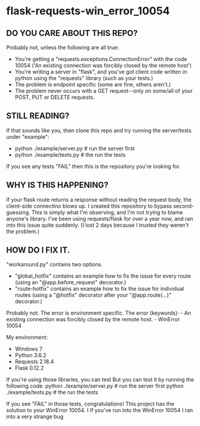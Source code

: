 # flask-requests-win_error_10054

## DO YOU CARE ABOUT THIS REPO?
Probably not, unless the following are all true:
- You're getting a "requests.exceptions.ConnectionError" with the code 10054 ('An existing connection was forcibly closed by the remote host')
- You're writing a server in "flask", and you've got client code written in python using the "requests" library (such as your tests.)
- The problem is endpoint specific (some are fine, others aren't.)
- The problem never occurs with a GET request--only on some/all of your POST, PUT or DELETE requests.

## STILL READING?
If that sounds like you, then clone this repo and try running the server/tests under "example":
-  python ./example/server.py  # run the server first
-  python ./example/tests.py  # the run the tests

If you see any tests "FAIL" then this is the repository you're looking for.

## WHY IS THIS HAPPENING?
If your flask route returns a response without reading the request body, the client-side connectino blows up.
I created this repository to bypass second-guessing. This is simply what I'm observing, and I'm not trying to blame anyone's library.
I've been using requests/flask for over a year now, and ran into this issue quite suddenly. (I lost 2 days because I trusted they weren't the problem.)

## HOW DO I FIX IT.
"workaround.py" contains two options. 
- "global_hotfix" contains an example how to fix the issue for every route (using an "@app.before_request" decorator.)
- "route-hotfix" contains an example how to fix the issue for individual routes (using a "@hotfix" decorator after your "@app.route(...)" decorator.)

Probably not. The error is environment specific. 
  The error (keywords):
    - An existing connection was forcibly closed by the remote host.
    - WinError 10054

  My environment:
  - Windows 7
  - Python 3.6.2
  - Requests 2.18.4
  - Flask 0.12.2

If you're using those libraries, you can test 
But you can test it by running the following code.
  python ./example/server.py  # run the server first
  python ./example/tests.py  # the run the tests

If you see "FAIL" in those tests, congratulations! This project has the solution to your WinError 10054.
I
If you've run into the WinError 10054 
I ran into a very strange bug 

